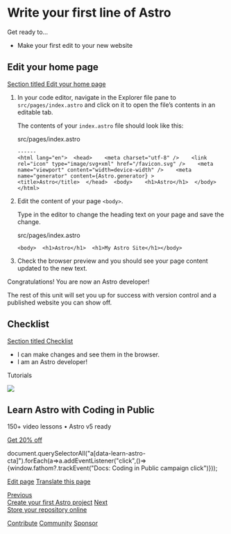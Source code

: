 Write your first line of Astro
==============================

Get ready to…

*   Make your first edit to your new website

Edit your home page
-------------------

[Section titled Edit your home page](#edit-your-home-page)

1.  In your code editor, navigate in the Explorer file pane to `src/pages/index.astro` and click on it to open the file’s contents in an editable tab.
    
    The contents of your `index.astro` file should look like this:
    
    src/pages/index.astro
    
        ------
        <html lang="en">  <head>    <meta charset="utf-8" />    <link rel="icon" type="image/svg+xml" href="/favicon.svg" />    <meta name="viewport" content="width=device-width" />    <meta name="generator" content={Astro.generator} >    <title>Astro</title>  </head>  <body>    <h1>Astro</h1>  </body></html>
    
2.  Edit the content of your page `<body>`.
    
    Type in the editor to change the heading text on your page and save the change.
    
    src/pages/index.astro
    
        <body>  <h1>Astro</h1>  <h1>My Astro Site</h1></body>
    
3.  Check the browser preview and you should see your page content updated to the new text.
    

Congratulations! You are now an Astro developer!

The rest of this unit will set you up for success with version control and a published website you can show off.

Checklist
---------

[Section titled Checklist](#checklist)

 *    I can make changes and see them in the browser.
*    I am an Astro developer!

Tutorials

![](/_astro/CodingInPublic.DpaYu7Qd_5sx41.webp)

Learn Astro with **Coding in Public**
-------------------------------------

150+ video lessons • Astro v5 ready

[Get 20% off](https://learnastro.dev?code=ASTRO_PROMO)

document.querySelectorAll("a\[data-learn-astro-cta\]").forEach(a=>a.addEventListener("click",()=>{window.fathom?.trackEvent("Docs: Coding in Public campaign click")}));

[Edit page](https://github.com/withastro/docs/edit/main/src/content/docs/en/tutorial/1-setup/3.mdx) [Translate this page](https://contribute.docs.astro.build/guides/i18n/)

[Previous  
Create your first Astro project](/en/tutorial/1-setup/2/) [Next  
Store your repository online](/en/tutorial/1-setup/4/)

[Contribute](/en/contribute/) [Community](https://astro.build/chat) [Sponsor](https://opencollective.com/astrodotbuild)